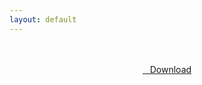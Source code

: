 ```yaml
---
layout: default
---
```


<br />

<br />

<center>
<a href="https://drive.google.com/uc?authuser=0&id=1PpyxPPQqWvKNfWLlQZ2ALyDzl7Ds008p&export=download" class="hbt"><i class="fa fa-chevron-down" aria-hidden="true"></i>&nbsp; &nbsp;Download</a>
</center><br />

<br />
